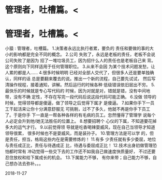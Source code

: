 # 管理者，吐槽篇。<

# 管理者，吐槽篇。<

小猿 : 管理者，吐槽篇。 1.决策者永远比执行者累，要负的 责任和要做的事的大小的影响都是完全不同的概念。 2.公司 失败了，永远是老板的责任，老板不会说公司失败了是因为 招了一堆垃圾员工，因为招什么人的责任也是老板自己来 背。这个原则向下同样适用于任何管理职位。 3.从来不会因 为某个技术问题发愁，让人累的都是人…... 4.很多时候明明 已经对全部人交代了，但很多人还是要单独确认，同样的话 总是要翻来覆去的说。推出一个新的流程，自己要先试试， 然后写清操作规程，接着通知，讲解。然后运行的时候各种 低级错误依旧层出不穷。 5.最快乐的时候就是专心写代码的 时候，因为对就是对，错就是错，没有中间地带，没有不确 定性，不存在写完一段代码后说这段代码可能正确。 6.没做 领导的时候，觉得领导都是傻逼，做了领导之后觉得下属才 是傻逼。 7.如果你手下一员工干起活来让你十分满意舒服无 可挑剔，过不了多久，他就不再是你手下员工了。于是你手 下一直是一帮各种各样的有毛病的员工。忽然懂得了管理学 说每个人必定会升到他/她无法胜任的位置上。 8.想要招聘个 心仪的下属，不知道要花掉多大的运气才行。 9.以前觉得领 导就是吃香喝辣耍威风，现在自己当领导才知道领导很累， 很多时候也不是耍威风，而是装孙子。 10.管理方法是可以学 的，但是责任，担当，格局这些内在是需要修炼的！ 11.有多 少责任就有多少委屈，地位与责任成正比，责任与待遇成正 比，待遇与委屈成正比！ 12.技术出身初做管理恐怕都时常有 冲动觉得一些交下去的工作还不如我自己做速度快质量好， 不过还要忍住放权和给下属成长的机会。 13.下属能力不够， 有你来带；自己能力不够，自己想办法去弥补。。。

2018-11-27